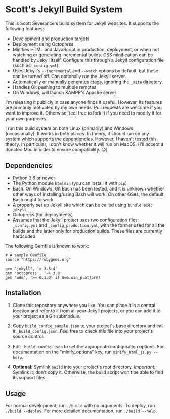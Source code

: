 Scott's Jekyll Build System
===========================

This is Scott Severance's build system for Jekyll websites. It supports the
following features:

* Development and production targets
* Deployment using Octopress
* Minifies HTML and JavaScript in production, deployment, or when not watching
  or generating incremental builds. CSS minification can be handled by Jekyll
  itself. Configure this through a Jekyll configuration file (such as
  `_config.yml`).
* Uses Jekyll's `--incremental` and `--watch` options by default, but these can
  be turned off. Can optionally run the Jekyll server.
* Automatically or manually generates ctags, ignoring the `_site` directory.
* Handles Git pushing to multiple remotes.
* On Windows, will launch XAMPP's Apache server

I'm releasing it publicly in case anyone finds it useful. However, its features
are primarily motivated by my own needs. Pull requests are welcome if you want
to improve it. Otherwise, feel free to fork it if you need to modify it for your
own purposes.

I run this build system on both Linux (primarily) and Windows (occasionally). It
works in both places. In theory, it should run on any system which supports the
dependencies. However, I haven't tested this theory. In particular, I don't know
whether it will run on MacOS. (I'll accept a donated Mac in order to ensure
compatibility. 😊)

Dependencies
------------

* Python 3.6 or newer
* The Python module `htmlmin` (you can install it with `pip`)
* Bash. On Windows, Git Bash has been tested, and it is unknown whether other
  ways of installing/using Bash will work. On other OSes, the default Bash
  ought to work.
* A properly set up Jekyll site which can be called using `bundle exec jekyll`
* Octopress (for deployments)
* Assumes that the Jekyll project uses two configuration files: `_config.yml`
  and `_config_production.yml`, with the former used for all the builds and
  the latter only for production builds. These files are currently hardcoded.

The following Gemfile is known to work:

    # A sample Gemfile
    source "https://rubygems.org"

    gem "jekyll", '= 3.8.4'
    gem 'octopress', '~> 3.0'
    gem 'wdm', '>= 0.1.0' if Gem.win_platform?

Installation
------------

1. Clone this repository anywhere you like. You can place it in a central
   location and refer to it from all your Jekyll projects, or you can add it to
   your project as a Git submodule.

2. Copy `build_config_sample.json` to your project's base directory and call it
   `_build_config.json`. Feel free to check this file into your project's source
   control.

3. Edit `_build_config.json` to set the appropriate configuration options. For
   documentation on the "minify_options" key, run `minify_html_js.py --help`.

4. **Optional:** Symlink `build` into your project's root directory. _Important:_
   Symlink it; don't copy it. Otherwise, the build script won't be able to find
   its support files.

Usage
-----

For normal development, run `./build` with no arguments. To deploy, run
`./build --deploy`. For more detailed documentation, run `./build --help`.

